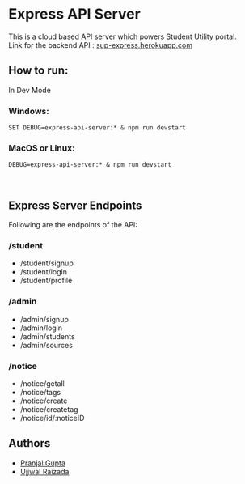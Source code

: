 # Express API Server
This is a cloud based API server which powers Student Utility portal.
<br>
Link for the backend API : [sup-express.herokuapp.com](https://sup-express.herokuapp.com)


## How to run:
In Dev Mode <br>
### Windows: <br>
```
SET DEBUG=express-api-server:* & npm run devstart
```
### MacOS or Linux: <br>
```
DEBUG=express-api-server:* & npm run devstart
```
<br>


## Express Server Endpoints 

Following are the endpoints of the API: 

### /student 
 * /student/signup 
 * /student/login
 * /student/profile


### /admin
* /admin/signup
* /admin/login
* /admin/students
* /admin/sources


### /notice 
* /notice/getall
* /notice/tags
* /notice/create
* /notice/createtag
* /notice/id/:noticeID


## Authors

* [Pranjal Gupta](https://github.com/PranjalGupta2199)
* [Ujjwal Raizada](https://github.com/ujjwalrox)
